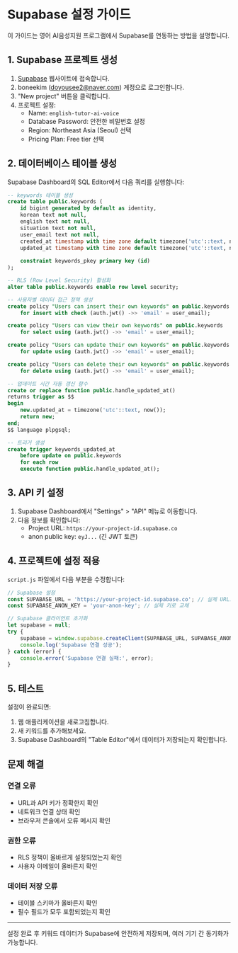 # Supabase 설정 가이드

이 가이드는 영어 AI음성지원 프로그램에서 Supabase를 연동하는 방법을 설명합니다.

## 1. Supabase 프로젝트 생성

1. [Supabase](https://supabase.com) 웹사이트에 접속합니다.
2. boneekim (doyousee2@naver.com) 계정으로 로그인합니다.
3. "New project" 버튼을 클릭합니다.
4. 프로젝트 설정:
   - Name: `english-tutor-ai-voice`
   - Database Password: 안전한 비밀번호 설정
   - Region: Northeast Asia (Seoul) 선택
   - Pricing Plan: Free tier 선택

## 2. 데이터베이스 테이블 생성

Supabase Dashboard의 SQL Editor에서 다음 쿼리를 실행합니다:

```sql
-- keywords 테이블 생성
create table public.keywords (
    id bigint generated by default as identity,
    korean text not null,
    english text not null,
    situation text not null,
    user_email text not null,
    created_at timestamp with time zone default timezone('utc'::text, now()) not null,
    updated_at timestamp with time zone default timezone('utc'::text, now()) not null,
    
    constraint keywords_pkey primary key (id)
);

-- RLS (Row Level Security) 활성화
alter table public.keywords enable row level security;

-- 사용자별 데이터 접근 정책 생성
create policy "Users can insert their own keywords" on public.keywords
    for insert with check (auth.jwt() ->> 'email' = user_email);

create policy "Users can view their own keywords" on public.keywords
    for select using (auth.jwt() ->> 'email' = user_email);

create policy "Users can update their own keywords" on public.keywords
    for update using (auth.jwt() ->> 'email' = user_email);

create policy "Users can delete their own keywords" on public.keywords
    for delete using (auth.jwt() ->> 'email' = user_email);

-- 업데이트 시간 자동 갱신 함수
create or replace function public.handle_updated_at()
returns trigger as $$
begin
    new.updated_at = timezone('utc'::text, now());
    return new;
end;
$$ language plpgsql;

-- 트리거 생성
create trigger keywords_updated_at
    before update on public.keywords
    for each row
    execute function public.handle_updated_at();
```

## 3. API 키 설정

1. Supabase Dashboard에서 "Settings" > "API" 메뉴로 이동합니다.
2. 다음 정보를 확인합니다:
   - Project URL: `https://your-project-id.supabase.co`
   - anon public key: `eyJ...` (긴 JWT 토큰)

## 4. 프로젝트에 설정 적용

`script.js` 파일에서 다음 부분을 수정합니다:

```javascript
// Supabase 설정
const SUPABASE_URL = 'https://your-project-id.supabase.co'; // 실제 URL로 교체
const SUPABASE_ANON_KEY = 'your-anon-key'; // 실제 키로 교체

// Supabase 클라이언트 초기화
let supabase = null;
try {
    supabase = window.supabase.createClient(SUPABASE_URL, SUPABASE_ANON_KEY);
    console.log('Supabase 연결 성공');
} catch (error) {
    console.error('Supabase 연결 실패:', error);
}
```

## 5. 테스트

설정이 완료되면:

1. 웹 애플리케이션을 새로고침합니다.
2. 새 키워드를 추가해보세요.
3. Supabase Dashboard의 "Table Editor"에서 데이터가 저장되는지 확인합니다.

## 문제 해결

### 연결 오류
- URL과 API 키가 정확한지 확인
- 네트워크 연결 상태 확인
- 브라우저 콘솔에서 오류 메시지 확인

### 권한 오류
- RLS 정책이 올바르게 설정되었는지 확인
- 사용자 이메일이 올바른지 확인

### 데이터 저장 오류
- 테이블 스키마가 올바른지 확인
- 필수 필드가 모두 포함되었는지 확인

---

설정 완료 후 키워드 데이터가 Supabase에 안전하게 저장되며, 여러 기기 간 동기화가 가능합니다.
